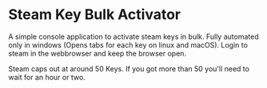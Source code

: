 # Steam Key Bulk Activator
A simple console application to activate steam keys in bulk. Fully automated only in windows (Opens tabs for each key on linux and macOS).
Login to steam in the webbrowser and keep the browser open.

Steam caps out at around 50 Keys. If you got more than 50 you'll need to wait for an hour or two.
